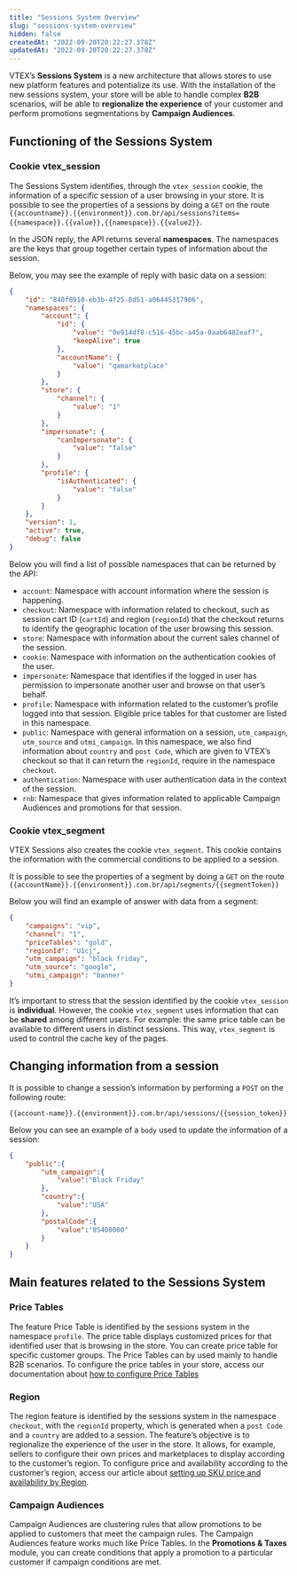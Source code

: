 ```yaml
---
title: "Sessions System Overview"
slug: "sessions-system-overview"
hidden: false
createdAt: "2022-09-20T20:22:27.378Z"
updatedAt: "2022-09-20T20:22:27.378Z"
---
```

VTEX’s __Sessions System__ is a new architecture that allows stores to use new platform features and potentialize its use. With the installation of the new sessions system, your store will be able to handle complex __B2B__ scenarios, will be able to __regionalize the experience__ of your customer and perform promotions segmentations by __Campaign Audiences__.

## Functioning of the Sessions System

### Cookie vtex_session

The Sessions System identifies, through the `vtex_session` cookie, the information of a specific session of a user browsing in your store.
It is possible to see the properties of a sessions by doing a `GET` on the route `{{accountname}}.{{environment}}.com.br/api/sessions?items={{namespace}}.{{value}},{{namespace}}.{{value2}}`.

In the JSON reply, the API returns several __namespaces__. The namespaces are the keys that group together certain types of information about the session.

Below, you may see the example of reply with basic data on a session:

```json
{
    "id": "840f8910-eb3b-4f25-8d51-a06445317906",
    "namespaces": {
        "account": {
            "id": {
                "value": "0e914df8-c516-45bc-a45a-0aab6482eaf7",
                "keepAlive": true
            },
            "accountName": {
                "value": "qamarketplace"
            }
        },
        "store": {
            "channel": {
                "value": "1"
            }
        },
        "impersonate": {
            "canImpersonate": {
                "value": "false"
            }
        },
        "profile": {
            "isAuthenticated": {
                "value": "false"
            }
        }
    },
    "version": 1,
    "active": true,
    "debug": false
}
```

Below you will find a list of possible namespaces that can be returned by the API:

- `account`: Namespace with account information where the session is happening.
- `checkout`: Namespace with information related to checkout, such as session cart ID (`cartId`) and region (`regionId`) that the checkout returns to identify the geographic location of the user browsing this session. 
- `store`: Namespace with information about the current sales channel of the session.
- `cookie`: Namespace with information on the authentication cookies of the user.
- `impersonate`: Namespace that identifies if the logged in user has permission to impersonate another user and browse on that user’s behalf. 
-  `profile`: Namespace with information related to the customer’s profile logged into that session. Eligible price tables for that customer are listed in this namespace.
-  `public`: Namespace with general information on a session, `utm_campaign`, `utm_source` and `utmi_campaign`. In this namespace, we also find information about `country` and `post Code`, which are given to VTEX’s checkout so that it can return the `regionId`, require in the namespace `checkout`.
-  `authentication`: Namespace with user authentication data in the context of the session. 
- `rnb`: Namespace that gives information related to applicable Campaign Audiences and promotions for that session. 

### Cookie vtex_segment

VTEX Sessions also creates the cookie `vtex_segment`. This cookie contains the information with the commercial conditions to be applied to a session.

It is possible to see the properties of a segment by doing a `GET` on the route `{{accountName}}.{{environment}}.com.br/api/segments/{{segmentToken}}`

Below you will find an example of answer with data from a segment:

```json
{
    "campaigns": "vip",
    "channel": "1",
    "priceTables": "gold",
    "regionId": "U1cj",
    "utm_campaign": "black friday",
    "utm_source": "google",
    "utmi_campaign": "banner"
}
```

It’s important to stress that the session identified by the cookie `vtex_session` is __individual__. However, the cookie `vtex_segment` uses information that can be __shared__ among different users. For example: the same price table can be available to different users in distinct sessions. This way, `vtex_segment` is used to control the cache key of the pages.

## Changing information from a session

It is possible to change a session’s information by performing a `POST` on the following route:

`{{account-name}}.{{environment}}.com.br/api/sessions/{{session_token}}`

Below you can see an example of a `body` used to update the information of a session:

```json
{
	"public":{
		"utm_campaign":{
			"value":"Black Friday"
		},
		"country":{
			"value":"USA"
		},
		"postalCode":{
			"value":"05408000"
		}
	}
}
```

## Main features related to the Sessions System 

### Price Tables

The feature Price Table is identified by the sessions system in the namespace `profile`. The price table displays customized prices for that identified user that is browsing in the store. You can create price table for specific customer groups. The Price Tables can by used mainly to handle B2B scenarios. To configure the price tables in your store, access our documentation about [how to configure Price Tables](https://help.vtex.com/en/tutorial/setting-up-price-tables)

### Region

The region feature is identified by the sessions system in the namespace `checkout`, with the `regionId` property, which is generated when a `post Code` and a `country` are added to a session. The feature’s objective is to regionalize the experience of the user in the store. It allows, for example, sellers to configure their own prices and marketplaces to display according to the customer’s region. To configure price and availability according to the customer’s region, access our article about [setting up SKU price and availability by Region](https://help.vtex.com/en/tutorial/%20setting-up-price-and-availability-of-skus-by-region).

### Campaign Audiences

Campaign Audiences are clustering rules that allow promotions to be applied to customers that meet the campaign rules. The Campaign Audiences feature works much like Price Tables. In the **Promotions & Taxes** module, you can create conditions that apply a promotion to a particular customer if campaign conditions are met.
